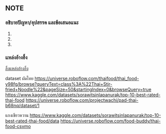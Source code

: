 ## NOTE

### อธิบายปัญหา/อุปสรรค และข้อเสนอแนะ
1.
2.
3.

### แหล่งอ้างอิ้ง
[ลิ้งแหล่งอ้างอิ้ง](https://github.com/kittipat12zxc/Project-CNNs-Group/tree/main/note)

dataset
ผัดไทย
https://universe.roboflow.com/thaifood/thai_food-y98fg/browse?queryText=class%3A%22Thai+Stir-fried+Noodle%22&pageSize=50&startingIndex=0&browseQuery=true
https://www.kaggle.com/datasets/sorawitsinlapanurak/top-10-best-rated-thai-food
https://universe.roboflow.com/projectwachi/pad-thai-b68nq/dataset/1

แกงเขียวหวาน
https://www.kaggle.com/datasets/sorawitsinlapanurak/top-10-best-rated-thai-food/data
https://universe.roboflow.com/food-buddy/thai-food-csvmo